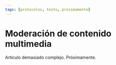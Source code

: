```yaml
---
tags: [protocolos, texto, proximamente]
---
```

# Moderación de contenido multimedia

Artículo demasiado complejo. Próximamente.